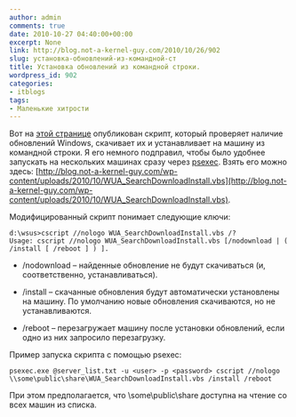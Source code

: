 ```yaml
---
author: admin
comments: true
date: 2010-10-27 04:40:00+00:00
excerpt: None
link: http://blog.not-a-kernel-guy.com/2010/10/26/902
slug: установка-обновлений-из-командной-ст
title: Установка обновлений из командной строки.
wordpress_id: 902
categories:
- itblogs
tags:
- Маленькие хитрости
---
```


Вот на [этой странице](http://msdn.microsoft.com/en-us/library/aa387102(VS.85).aspx) опубликован скрипт, который проверяет наличие обновлений Windows, скачивает их и устанавливает на машину из командной строки. Я его немного подправил, чтобы было удобнее запускать на нескольких машинах сразу через [psexec](http://technet.microsoft.com/en-us/sysinternals/bb897553.aspx). Взять его можно здесь: [http://blog.not-a-kernel-guy.com/wp-content/uploads/2010/10/WUA_SearchDownloadInstall.vbs](http://blog.not-a-kernel-guy.com/wp-content/uploads/2010/10/WUA_SearchDownloadInstall.vbs).

Модифицированный скрипт понимает следующие ключи:



```no-highlight
d:\wsus>cscript //nologo WUA_SearchDownloadInstall.vbs /?
Usage: cscript //nologo WUA_SearchDownloadInstall.vbs [/nodownload | ( /install [ /reboot ] ) ].
```






	
  * /nodownload – найденные обновление не будут скачиваться (и,  соответственно, устанавливаться).

	
  * /install – скачанные обновления будут автоматически установлены на машину. По умолчанию новые обновления скачиваются, но не устанавливаются.

	
  * /reboot – перезагружает машину после установки обновлений, если одно из них запросило перезагрузку.



Пример запуска скрипта с помощью psexec:



```no-highlight
psexec.exe @server_list.txt -u <user> -p <password> cscript //nologo \\some\public\share\WUA_SearchDownloadInstall.vbs /install /reboot
```



При этом предполагается, что \\some\public\share доступна на чтение со всех машин из списка.

